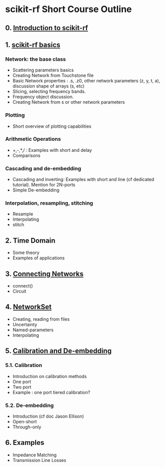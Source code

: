 # scikit-rf Short Course Outline

## 0. [Introduction to scikit-rf](0-Introduction_to_scikit-rf.ipynb)

## 1. [scikit-rf basics](1-Networks.ipynb)
### Network: the base class
- Scattering parameters basics
- Creating Network from Touchstone file
- Basic Network properties : .s, .z0, other network parameters (z, y, t, a), discussion shape of arrays (s, etc)
- Slicing, selecting frequency bands. 
- Frequency object discussion. 
- Creating Network from s or other network parameters

### Plotting
- Short overview of plotting capabilities

### Arithmetic Operations
- +,-,*,/ : Examples with short and delay
- Comparisons

### Cascading and de-embedding
- Cascading and inverting: Examples with short and line (cf dedicated tutorial). Mention for 2N-ports
- Simple De-embedding

### Interpolation, resampling, stitching
- Resample
- Interpolating
- stitch

## 2. Time Domain
- Some theory
- Examples of applications

## 3. [Connecting Networks](3-Connecting_Networks.ipynb)
- connect()
- Circuit

## 4. [NetworkSet](4-NetworkSet.ipynb)
- Creating, reading from files
- Uncertainty
- Named-parameters
- Interpolating

## 5. [Calibration and De-embedding](5-Calibration_and_Deembedding.ipynb)
### 5.1. Calibration
- Introduction on calibration methods
- One port
- Two port
- Example : one port tiered calibration?

### 5.2. De-embedding
- Introduction (cf doc Jason Ellison)
- Open-short
- Through-only

## 6. Examples
- Impedance Matching
- Transmission Line Losses